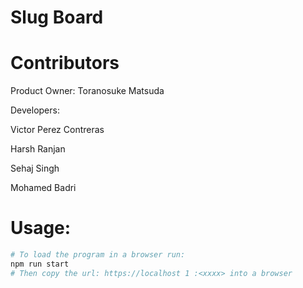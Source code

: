 # Slug Board

# Contributors

Product Owner: Toranosuke Matsuda

Developers:

Victor Perez Contreras

Harsh Ranjan

Sehaj Singh

Mohamed Badri

# Usage:

```bash
# To load the program in a browser run:
npm run start
# Then copy the url: https://localhost 1 :<xxxx> into a browser
```
